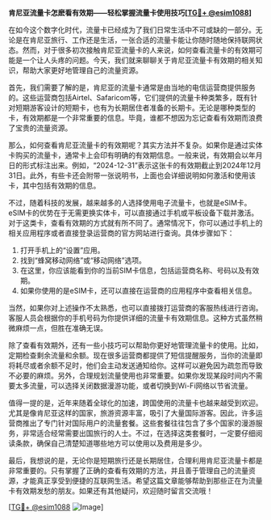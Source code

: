 **肯尼亚流量卡怎麽看有效期——轻松掌握流量卡使用技巧[[TG💪+ @esim1088](https://t.me/s/esim1088)]**

在如今这个数字化时代，流量卡已经成为了我们日常生活中不可或缺的一部分。无论是在肯尼亚旅行、工作还是生活，一张合适的流量卡能让你随时随地保持联网状态。然而，对于很多初次接触肯尼亚流量卡的人来说，如何查看流量卡的有效期可能是一个让人头疼的问题。今天，我们就来聊聊关于肯尼亚流量卡有效期的相关知识，帮助大家更好地管理自己的流量资源。

首先，我们需要了解的是，肯尼亚的流量卡通常是由当地的电信运营商提供服务的。这些运营商包括Airtel、Safaricom等，它们提供的流量卡种类繁多，既有针对短期游客设计的短期卡，也有为长期居住者准备的长期卡。无论是哪种类型的卡，有效期都是一个非常重要的信息。毕竟，谁都不想因为忘记查看有效期而浪费了宝贵的流量资源。

那么，如何查看肯尼亚流量卡的有效期呢？其实方法并不复杂。如果你是通过实体卡购买的流量卡，通常卡上会印有明确的有效期信息。一般来说，有效期会以年月日的形式标注出来。例如，“2024-12-31”表示这张卡的有效期截止到2024年12月31日。此外，有些卡还会附带一张说明书，上面也会详细说明如何激活和使用该卡，其中包括有效期的信息。

不过，随着科技的发展，越来越多的人选择使用电子流量卡，也就是eSIM卡。eSIM卡的优势在于无需更换实体卡，可以直接通过手机或平板设备下载并激活。对于这类卡，查看有效期的方式就有所不同了。通常情况下，你可以通过手机上的相关应用程序或者直接登录运营商的官方网站进行查询。具体步骤如下：

1. 打开手机上的“设置”应用。
2. 找到“蜂窝移动网络”或“移动网络”选项。
3. 在这里，你应该能看到你的当前SIM卡信息，包括运营商名称、号码以及有效期。
4. 如果你使用的是eSIM卡，还可以直接在运营商的应用程序中查看相关信息。

当然，如果你对上述操作不太熟悉，也可以直接拨打运营商的客服热线进行咨询。客服人员会根据你的手机号码为你提供详细的流量卡有效期信息。这种方式虽然稍微麻烦一点，但胜在准确无误。

除了查看有效期外，还有一些小技巧可以帮助你更好地管理流量卡的使用。比如，定期检查剩余流量和余额。现在很多运营商都提供了短信提醒服务，当你的流量即将耗尽或者余额不足时，他们会主动发送通知给你。这样可以避免因为疏忽而导致不必要的麻烦。另外，合理规划流量使用也非常重要。如果你发现某段时间内不需要太多流量，可以选择关闭数据漫游功能，或者切换到Wi-Fi网络以节省流量。

值得一提的是，近年来随着全球化的加速，跨国使用的流量卡也越来越受到欢迎。尤其是像肯尼亚这样的国家，旅游资源丰富，吸引了大量国际游客。因此，许多运营商推出了专门针对国际用户的流量套餐。这些套餐往往包含了多个国家的漫游服务，非常适合经常需要出国旅行的人士。不过，在选择这类套餐时，一定要仔细阅读条款，确保自己清楚知道哪些地方可以使用以及费用是多少。

最后，我想说的是，无论你是短期旅行还是长期居住，合理利用肯尼亚流量卡都是非常重要的。只有掌握了正确的查看有效期的方法，并且善于管理自己的流量资源，才能真正享受到便捷的互联网生活。希望这篇文章能够帮助到那些正在为流量卡有效期发愁的朋友。如果还有其他疑问，欢迎随时留言交流哦！

[[TG💪+ @esim1088](https://t.me/s/esim1088) ![Image](https://i.postimg.cc/4NQfJmqS/Snipaste-2025-05-13-00-14-12.png)]